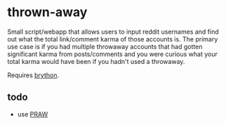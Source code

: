 # thrown-away

Small script/webapp that allows users to input reddit usernames and find out what the total link/comment karma of those accounts is. The primary use case is if you had multiple throwaway accounts that had gotten significant karma from posts/comments and you were curious what your total karma would have been if you hadn't used a throwaway.

Requires [brython](http://brython.info).

## todo
* use [PRAW](https://praw.readthedocs.org/en/latest/index.html)

